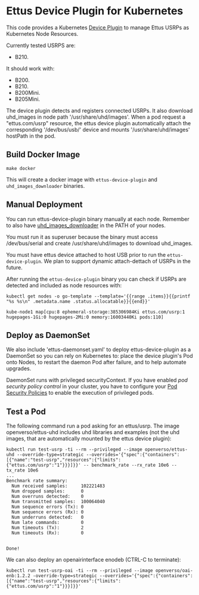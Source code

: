 # Ettus Device Plugin for Kubernetes

This code provides a Kubernetes [Device Plugin](https://kubernetes.io/docs/concepts/extend-kubernetes/compute-storage-net/device-plugins/)
to manage Ettus USRPs as Kubernetes Node Resources.

Currently tested USRPS are:
- B210.

It should work with:
- B200.
- B210.
- B200Mini.
- B205Mini.

The device plugin detects and registers connected USRPs. It also download uhd_images in node path '/usr/share/uhd/images'.
When a pod request a "ettus.com/usrp" resource, the ettus device plugin automatically attach the corresponding '/dev/bus/usb/' device and mounts '/usr/share/uhd/images' hostPath in the pod.

## Build Docker Image

```
make docker
```

This will create a docker image with `ettus-device-plugin` and `uhd_images_downloader` binaries.

## Manual Deployment

You can run ettus-device-plugin binary manually at each node. 
Remember to also have [uhd_images_downloader](./bin/uhd_image_downloader) in the PATH of your nodes. 

You must run it as superuser because the binary must access /dev/bus/serial and create /usr/share/uhd/images to download uhd_images.

You must have ettus device attached to host USB prior to run the `ettus-device-plugin`. We plan to support dynamic attach-dettach of USRPs in the future.

After running the `ettus-device-plugin` binary you can check if USRPs are detected and included as node resources with:

```
kubectl get nodes -o go-template --template='{{range .items}}{{printf "%s %s\n" .metadata.name .status.allocatable}}{{end}}'

kube-node1 map[cpu:8 ephemeral-storage:385306984Ki ettus.com/usrp:1 hugepages-1Gi:0 hugepages-2Mi:0 memory:16003440Ki pods:110]
```

## Deploy as DaemonSet

We also include 'ettus-daemonset.yaml' to deploy ettus-device-plugin as a DaemonSet so you can rely on Kubernetes to: place the device plugin's Pod onto Nodes, to restart the daemon Pod after failure, and to help automate upgrades.

DaemonSet runs with privileged securityContext. If you have enabled *pod security policy control* in your cluster, you have to configure your [Pod Security Policies](https://kubernetes.io/docs/concepts/policy/pod-security-policy/) to enable the execution of privileged pods.


## Test a Pod
The following command run a pod asking for an ettus/usrp. The image openverso/ettus-uhd includes uhd libraries and examples (not the uhd images, that are automatically mounted by the ettus device plugin):

```
kubectl run test-usrp -ti --rm --privileged --image openverso/ettus-uhd --override-type=strategic --overrides='{"spec":{"containers":[{"name":"test-usrp","resources":{"limits":{"ettus.com/usrp":"1"}}}]}}' -- benchmark_rate --rx_rate 10e6 --tx_rate 10e6
...
Benchmark rate summary:
  Num received samples:     102221483
  Num dropped samples:      0
  Num overruns detected:    0
  Num transmitted samples:  100064040
  Num sequence errors (Tx): 0
  Num sequence errors (Rx): 0
  Num underruns detected:   0
  Num late commands:        0
  Num timeouts (Tx):        2
  Num timeouts (Rx):        0


Done!
```

We can also deploy an openairinterface enodeb (CTRL-C to terminate):

```
kubectl run test-usrp-oai -ti --rm --privileged --image openverso/oai-enb:1.2.2 -override-type=strategic --overrides='{"spec":{"containers":[{"name":"test-usrp","resources":{"limits":{"ettus.com/usrp":"1"}}}]}}'
```
